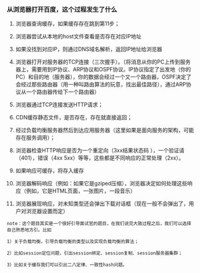 ### 从浏览器打开百度，这个过程发生了什么

1. 浏览器查询缓存，如果缓存存在跳到第11步；

2. 浏览器尝试从本地的host文件查看是否存在对应IP地址

3. 如果没找到对应IP，则通过DNS域名解析，返回IP地址给浏览器

4. 浏览器打开对服务器的TCP连接（三次握手）。（将消息从你的PC上传到服务器上，需要用到IP协议、ARP协议和OSPF协议。IP协议指定了出发地（你的PC）和目的地（服务器），你的数据会经过一个又一个路由器，OSPF决定了会经过那些路由器（用一种叫路由算法的玩意，找出最佳路径），通过ARP协议从一个路由器传给下一个路由器）

5. 浏览器通过TCP连接发送HTTP请求；

6. CDN缓存静态文件，是否存在，存在就直接返回；

7. 经过负载均衡服务器然后到达应用服务器（这里如果是面向服务的架构，可能存在服务调用）；

8. 浏览器检查HTTP响应是否为一个重定向（3xx结果状态码 ），一个验证请（401），错误（4xx 5xx）等等，这些都是不同响应的正常处理（2xx）。

9. 如果响应可缓存，将存入缓存

10. 浏览器解码响应（例如：如果它是gziped压缩），浏览器决定如何处理这些响应（例如，它是HTML页面，一张图片，一段音乐）

11. 浏览器展现响应，对未知类型还会弹出下载对话框（现在一般不会弹出了，用户对浏览器设置而定）

```
note：这个题目其实是一个很好引导面试官的题目，在我们说完大致过程之后，我们可以选择自己熟悉地方引。比如

1）关于负载均衡，引导负载均衡的类型以及实现负载均衡的算法；

2）比如session定位问题，引出session绑定、session复制、session服务器集群；

3）比如关于缓存我们可以引出二八定律、一致性hash问题。
```



